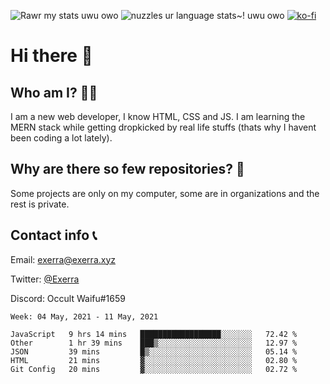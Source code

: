 ![Rawr my stats uwu owo](https://github-readme-stats.vercel.app/api?username=Exerra&show_icons=true&theme=buefy)
![nuzzles ur language stats~! uwu owo](https://github-readme-stats.vercel.app/api/top-langs/?username=Exerra&layout=compact)
[![ko-fi](https://www.ko-fi.com/img/githubbutton_sm.svg)](https://ko-fi.com/X8X130H96)
# Hi there 👋
## Who am I? 🙋‍♀️
I am a new web developer, I know HTML, CSS and JS. I am learning the MERN stack while getting dropkicked by real life stuffs (thats why I havent been coding a lot lately).
## Why are there so few repositories? 🤔
Some projects are only on my computer, some are in organizations and the rest is private.
## Contact info 📞
Email: [exerra@exerra.xyz](mailto:exerra@exerra.xyz)

Twitter: [@Exerra](https://twitter.com/exerra)

Discord: Occult Waifu#1659

<!--START_SECTION:waka-->
```text
Week: 04 May, 2021 - 11 May, 2021

JavaScript   9 hrs 14 mins   ██████████████████░░░░░░░   72.42 % 
Other        1 hr 39 mins    ███▒░░░░░░░░░░░░░░░░░░░░░   12.97 % 
JSON         39 mins         █▒░░░░░░░░░░░░░░░░░░░░░░░   05.14 % 
HTML         21 mins         ▓░░░░░░░░░░░░░░░░░░░░░░░░   02.80 % 
Git Config   20 mins         ▓░░░░░░░░░░░░░░░░░░░░░░░░   02.72 % 
```
<!--END_SECTION:waka-->

